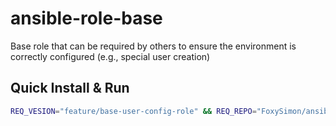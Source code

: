 # ansible-role-base
Base role that can be required by others to ensure the environment is correctly configured (e.g., special user creation)

## Quick Install & Run
```bash
REQ_VESION="feature/base-user-config-role" && REQ_REPO="FoxySimon/ansible-playbook-primary" && ROLE_VERSION="feature/base-user-config-role" && ROLE_REPO="FoxySimon/ansible-playbook-primary" && TMP_FILE=$(mktemp) && curl https://raw.githubusercontent.com/$REQ_REPO/refs/heads/$REQ_VESION/requirements.yaml -o $TMP_FILE.yaml && ansible-galaxy install -fr $TMP_FILE.yaml && ansible-pull -Uhttps://github.com/$ROLE_REPO -fC $ROLE_VERSION local.yml
```
